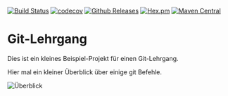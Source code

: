 [![Build Status](https://travis-ci.org/IT-Berater/de.wenzlaff.git.lehrgang.svg?branch=master)](https://travis-ci.org/IT-Berater/de.wenzlaff.git.lehrgang) 
[![codecov](https://codecov.io/gh/IT-Berater/de.wenzlaff.git.lehrgang/branch/master/graph/badge.svg)](https://codecov.io/gh/IT-Berater/de.wenzlaff.git.lehrgang) 
[![Github Releases](https://img.shields.io/github/downloads/atom/atom/latest/total.svg)](https://github.com/IT-Berater/de.wenzlaff.git.lehrgang)
[![Hex.pm](https://img.shields.io/hexpm/l/plug.svg)](https://github.com/IT-Berater/de.wenzlaff.git.lehrgang)
[![Maven Central](https://maven-badges.herokuapp.com/maven-central/de.wenzlaff.git.lehrgang/de.wenzlaff.git.lehrgang/badge.svg)](https://maven-badges.herokuapp.com/maven-central/de.wenzlaff.git.lehrgang/de.wenzlaff.git.lehrgang)

# Git-Lehrgang

Dies ist ein kleines Beispiel-Projekt für einen Git-Lehrgang.

Hier mal ein kleiner Überblick über einige git Befehle.

![Überblick](http://blog.wenzlaff.de/wp-content/uploads/2018/01/GIT-top-6-768x576.png)



